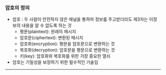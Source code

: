 ### 암호의 정의

- 암호 : 두 사람이 안전하지 않은 채널을 통하여 정보를 주고받더라도 제3자는 이정보의 내용을 알 수 없도록 하는 것
  - 평문(plaintext): 원래의 메시지
  - 암호문(ciphertext): 변환된 메시지
  - 암호화(encryption): 평문을 암호문으로 변환하는 것
  - 복호화(decryption): 암호문을 평문으로 변환하는 것
  - 키(key): 암호화와 복호화를 위한 가장 중요한 열쇠
- 암호는 기밀성을 보장하기 위한 필수적인 기술임

---
